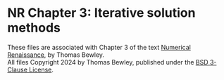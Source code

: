 # NR Chapter 3: Iterative solution methods
These files are associated with Chapter 3 of the text <a href="http://robotics.ucsd.edu/NR.pdf">Numerical Renaissance</a>, by Thomas Bewley.<BR>
All files Copyright 2024 by Thomas Bewley, published under the <a href="https://github.com/tbewley/RR/blob/main/LICENSE">BSD 3-Clause License</a>.